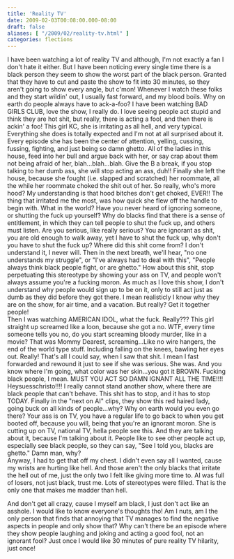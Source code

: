 ```yaml
---
title: 'Reality TV'
date: 2009-02-03T00:08:00.000-08:00
draft: false
aliases: [ "/2009/02/reality-tv.html" ]
categories: flections
---
```


I have been watching a lot of reality TV and although, I'm not exactly a fan I don't hate it either. But I have been noticing every single time there is a black person they seem to show the worst part of the black person. Granted that they have to cut and paste the show to fit into 30 minutes, so they aren't going to show every angle, but c'mon! Whenever I watch these folks and they start wildin' out, I usually fast forward, and my blood boils. Why on earth do people always have to ack\-a-foo? I have been watching BAD GIRLS CLUB, love the show, I really do. I love seeing people act stupid and think they are hot shit, but really, there is acting a fool, and then there is ackin' a foo! This girl KC, she is irritating as all hell, and very typical. Everything she does is totally expected and I'm not at all surprised about it. Every episode she has been the center of attention, yelling, cussing, fussing, fighting, and just being so damn ghetto. All of the ladies in this house, feed into her bull and argue back with her, or say crap about them not being afraid of her, blah...blah...blah. Give the B a break, if you stop talking to her dumb ass, she will stop acting an ass, duh!! Finally she left the house, because she fought (i.e. slapped and scratched) her roommate, all the while her roommate choked the shit out of her. So really, who's more hood? My understanding is that hood bitches don't get choked, EVER!! The thing that irritated me the most, was how quick she flew off the handle to begin with. What in the world? Have you never heard of ignoring someone, or shutting the fuck up yourself? Why do blacks find that there is a sense of entitlement, in which they can tell people to shut the fuck up, and others must listen. Are you serious, like really serious? You are ignorant as shit, you are old enough to walk away, yet I have to shut the fuck up, why don't you have to shut the fuck up? Where did this shit come from? I don't understand it, I never will. Then in the next breath, we'll hear, "no one understands my struggle", or "I've always had to deal with this", "People always think black people fight, or are ghetto." How about this shit, stop perpetuating this stereotype by showing your ass on TV, and people won't always assume you're a fucking moron. As much as I love this show, I don't understand why people would sign up to be on it, only to still act just as dumb as they did before they got there. I mean realisticly I know why they are on the show, for air time, and a vacation. But really? Get it together people!  
Then I was watching AMERICAN IDOL, what the fuck. Really??? This girl straight up screamed like a loon, because she got a no. WTF, every time someone tells you no, do you start screaming bloody murder, like in a movie? That was Mommy Dearest, screaming...Like no wire hangers, the end of the world type stuff. Including falling on the knees, bawling her eyes out. Really! That's all I could say, when I saw that shit. I mean I fast forwarded and rewound it just to see if she was serious. She was. And you know where I'm going, what color was her skin...you got it BROWN. Fucking black people, I mean. MUST YOU ACT SO DAMN IGNANT ALL THE TIME!!!! Heysuesschristo!!!! I really cannot stand another show, where there are black people that can't behave. This shit has to stop, and it has to stop TODAY. Finally in the "next on AI" clips, they show this red haired lady, going buck on all kinds of people...why? Why on earth would you even go there? Your ass is on TV, you have a regular life to go back to when you get booted off, because you will, being that you're an ignorant moron. She is cutting up on TV, national TV, hella people see this. And they are talking about it, because I'm talking about it. People like to see other people act up, especially see black people, so they can say, "See I told you, blacks are ghetto." Damn man, why?  
Anyway, I had to get that off my chest. I didn't even say all I wanted, cause my wrists are hurting like hell. And those aren't the only blacks that irritate the hell out of me, just the only two I felt like giving more time to. AI was full of losers, not just black, trust me. Lots of stereotypes were filled. That is the only one that makes me madder than hell.  
  
And don't get all crazy, cause I myself am black, I just don't act like an asshole. I would like to know everyone's thoughts tho! Am I nuts, am I the only person that finds that annoying that TV manages to find the negative aspects in people and only show that? Why can't there be an episode where they show people laughing and joking and acting a good fool, not an ignorant fool? Just once I would like 30 minutes of pure reality TV hilarity, just once!